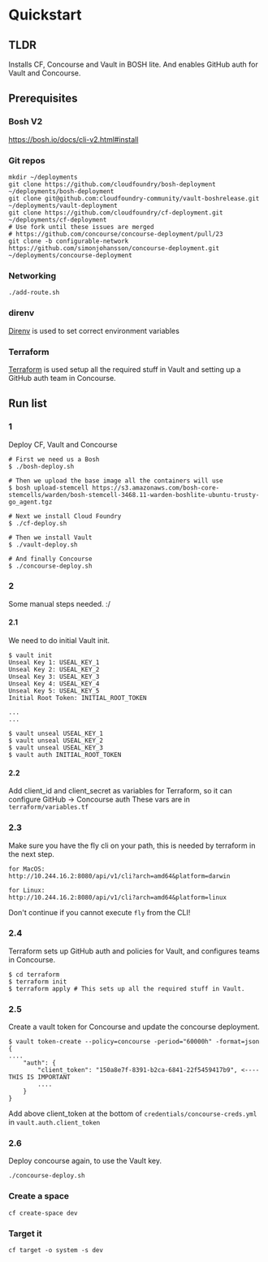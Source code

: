 # Quickstart
## TLDR
Installs CF, Concourse and Vault in BOSH lite. And enables GitHub auth for Vault and Concourse.

## Prerequisites
### Bosh V2
https://bosh.io/docs/cli-v2.html#install

### Git repos
```
mkdir ~/deployments
git clone https://github.com/cloudfoundry/bosh-deployment ~/deployments/bosh-deployment
git clone git@github.com:cloudfoundry-community/vault-boshrelease.git ~/deployments/vault-deployment
git clone https://github.com/cloudfoundry/cf-deployment.git ~/deployments/cf-deployment
# Use fork until these issues are merged
# https://github.com/concourse/concourse-deployment/pull/23
git clone -b configurable-network https://github.com/simonjohansson/concourse-deployment.git ~/deployments/concourse-deployment

```

### Networking
`./add-route.sh`

### direnv
[Direnv](https://github.com/direnv/direnv) is used to set correct environment variables

### Terraform
[Terraform](https://www.terraform.io/downloads.html) is used setup all the required stuff in Vault and setting up a GitHub auth team in Concourse.

## Run list
### 1
Deploy CF, Vault and Concourse
```
# First we need us a Bosh
$ ./bosh-deploy.sh

# Then we upload the base image all the containers will use
$ bosh upload-stemcell https://s3.amazonaws.com/bosh-core-stemcells/warden/bosh-stemcell-3468.11-warden-boshlite-ubuntu-trusty-go_agent.tgz

# Next we install Cloud Foundry
$ ./cf-deploy.sh

# Then we install Vault
$ ./vault-deploy.sh

# And finally Concourse
$ ./concourse-deploy.sh
```

### 2
Some manual steps needed. :/

#### 2.1
We need to do initial Vault init.

```
$ vault init
Unseal Key 1: USEAL_KEY_1
Unseal Key 2: USEAL_KEY_2
Unseal Key 3: USEAL_KEY_3
Unseal Key 4: USEAL_KEY_4
Unseal Key 5: USEAL_KEY_5
Initial Root Token: INITIAL_ROOT_TOKEN

...
...

$ vault unseal USEAL_KEY_1
$ vault unseal USEAL_KEY_2
$ vault unseal USEAL_KEY_3
$ vault auth INITIAL_ROOT_TOKEN
```

#### 2.2
Add client_id and client_secret as variables for Terraform, so it can configure GitHub -> Concourse auth
These vars are in `terraform/variables.tf`

### 2.3
Make sure you have the fly cli on your path, this is needed by terraform in the next step.
```
for MacOS:
http://10.244.16.2:8080/api/v1/cli?arch=amd64&platform=darwin

for Linux:
http://10.244.16.2:8080/api/v1/cli?arch=amd64&platform=linux
```

Don't continue if you cannot execute `fly` from the CLI!

### 2.4
Terraform sets up GitHub auth and policies for Vault, and configures teams in Concourse.

```
$ cd terraform
$ terraform init
$ terraform apply # This sets up all the required stuff in Vault.
```

### 2.5
Create a vault token for Concourse and update the concourse deployment.

```
$ vault token-create --policy=concourse -period="60000h" -format=json
{
....
	"auth": {
		"client_token": "150a8e7f-8391-b2ca-6841-22f5459417b9", <---- THIS IS IMPORTANT
		....
	}
}
```

Add above client_token at the bottom of `credentials/concourse-creds.yml` in
`vault.auth.client_token`

### 2.6
Deploy concourse again, to use the Vault key.
```
./concourse-deploy.sh
```

### Create a space
```
cf create-space dev
```

### Target it
```
cf target -o system -s dev
```
